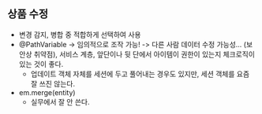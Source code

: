 ## 상품 수정
- 변경 감지, 병합 중 적합하게 선택하여 사용
- @PathVariable -> 임의적으로 조작 가능! -> 다른 사람 데이터 수정 가능성... (보안상 취약점), 서비스 계층, 앞단이나 뒷 단에서 아이템이 권한이 있는지 체크로직이 있는 것이 좋다.
  - 업데이트 객체 자체를 세션에 두고 풀어내는 경우도 있지만, 세션 객체를 요즘 잘 쓰진 않는다.
- em.merge(entity)
   - 실무에서 잘 안 쓴다.